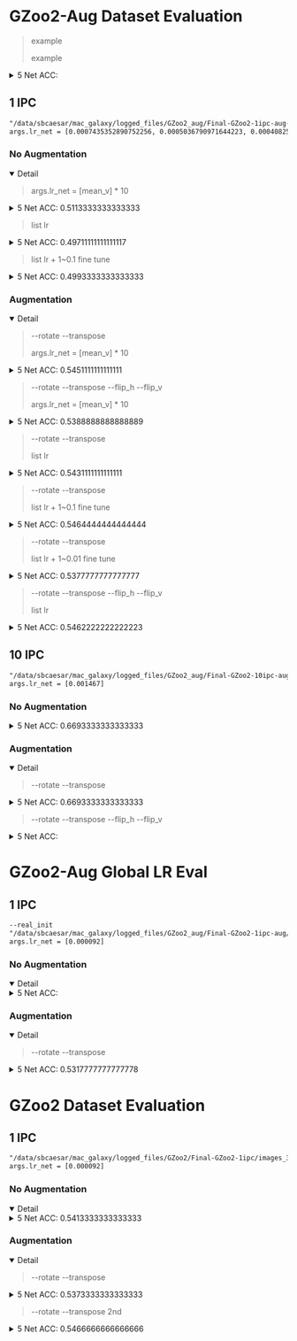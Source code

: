 # GZoo2-Aug Dataset Evaluation

> example
> 
> example

<details>
<summary>5 Net ACC: </summary>


</details>

## 1 IPC

```txt
"/data/sbcaesar/mac_galaxy/logged_files/GZoo2_aug/Final-GZoo2-1ipc-aug-independent-lr/images_last.pt"
args.lr_net = [0.0007435352890752256, 0.0005036790971644223, 0.00040825619362294674, 0.0003518034936860204, 0.0003059091977775097, 0.00027298444183543324, 0.00023740495089441538, 0.00020283406774979085, 0.00019477325258776546, 0.00017433073662687093]
```

### No Augmentation

<details open>
<summary> Detail </summary>

> args.lr_net = [mean_v] * 10

<details>
<summary>5 Net ACC: 0.5113333333333333</summary>

ssh://sbcaesar@dais10.uwb.edu:22/data/sbcaesar/xuan_venv/bin/python3 -u /data/sbcaesar/mac_galaxy/evaluate_synthetic_dataset.py --dataset=GZoo2_aug --ipc=1 --syn_steps=50 --data_path=/data/sbcaesar/gzoo2_500ipc --num_eval=5 --gpu=1
BUILDING DATASET
100%|█████████████████████████████████| 45000/45000 [00:00<00:00, 162516.17it/s]
45000it [00:00, 4497645.18it/s]
Loading test:
Load test!
Current lr schedule:
[[0, 0.00033955107210204005], [50, 0.00033955107210204005], [100, 0.00033955107210204005], [150, 0.00033955107210204005], [200, 0.00033955107210204005], [250, 0.00033955107210204005], [300, 0.00033955107210204005], [350, 0.00033955107210204005], [400, 0.00033955107210204005], [450, 0.00033955107210204005], [501, 3.395510721020401e-05]]
100%|███████████████████████████████████████| 1001/1001 [00:20<00:00, 48.19it/s]
[2023-04-27 03:30:31] Evaluate_00: epoch = 1000 train time = 20 s train loss = 0.005240, validation acc = 0.5396, test acc = 0.5222
100%|███████████████████████████████████████| 1001/1001 [00:19<00:00, 50.94it/s]
[2023-04-27 03:31:04] Evaluate_01: epoch = 1000 train time = 19 s train loss = 0.218888, validation acc = 0.4990, test acc = 0.4967
100%|███████████████████████████████████████| 1001/1001 [00:20<00:00, 48.28it/s]
[2023-04-27 03:31:40] Evaluate_02: epoch = 1000 train time = 20 s train loss = 0.124112, validation acc = 0.5164, test acc = 0.5133
100%|███████████████████████████████████████| 1001/1001 [00:19<00:00, 50.62it/s]
[2023-04-27 03:32:13] Evaluate_03: epoch = 1000 train time = 19 s train loss = 0.000369, validation acc = 0.5268, test acc = 0.5244
100%|███████████████████████████████████████| 1001/1001 [00:19<00:00, 50.67it/s]
[2023-04-27 03:32:47] Evaluate_04: epoch = 1000 train time = 19 s train loss = 0.004402, validation acc = 0.5040, test acc = 0.5000
Evaluate 5 random ConvNet, train set mean = 0.5172 std = 0.0148
Evaluate 5 random ConvNet, test set mean = 0.5113 std = 0.0113

[0.5113333333333333]
Mean test accuracy of 10 ramdom sets: 0.5113333333333333

Process finished with exit code 0


</details>

> list lr

<details>
<summary>5 Net ACC: 0.49711111111111117</summary>

ssh://sbcaesar@dais10.uwb.edu:22/data/sbcaesar/xuan_venv/bin/python3 -u /data/sbcaesar/mac_galaxy/evaluate_synthetic_dataset.py --dataset=GZoo2_aug --ipc=1 --syn_steps=50 --data_path=/data/sbcaesar/gzoo2_500ipc --num_eval=5 --gpu=0
BUILDING DATASET
100%|█████████████████████████████████| 45000/45000 [00:00<00:00, 169945.96it/s]
45000it [00:00, 4431747.16it/s]
Loading test:
Load test!
Current lr schedule:
[[0, 0.0007435352890752256], [50, 0.0005036790971644223], [100, 0.00040825619362294674], [150, 0.0003518034936860204], [200, 0.0003059091977775097], [250, 0.00027298444183543324], [300, 0.00023740495089441538], [350, 0.00020283406774979085], [400, 0.00019477325258776546], [450, 0.00017433073662687093], [501, 1.7433073662687092e-05]]
100%|███████████████████████████████████████| 1001/1001 [00:23<00:00, 42.45it/s]
[2023-04-27 03:39:23] Evaluate_00: epoch = 1000 train time = 23 s train loss = 0.184967, validation acc = 0.5406, test acc = 0.5244
100%|███████████████████████████████████████| 1001/1001 [00:20<00:00, 48.16it/s]
[2023-04-27 03:39:58] Evaluate_01: epoch = 1000 train time = 20 s train loss = 0.003867, validation acc = 0.5398, test acc = 0.5078
100%|███████████████████████████████████████| 1001/1001 [00:21<00:00, 46.60it/s]
[2023-04-27 03:40:35] Evaluate_02: epoch = 1000 train time = 21 s train loss = 0.016908, validation acc = 0.5109, test acc = 0.4744
100%|███████████████████████████████████████| 1001/1001 [00:23<00:00, 42.52it/s]
[2023-04-27 03:41:14] Evaluate_03: epoch = 1000 train time = 23 s train loss = 0.022402, validation acc = 0.4937, test acc = 0.4722
100%|███████████████████████████████████████| 1001/1001 [00:22<00:00, 45.03it/s]
[2023-04-27 03:41:53] Evaluate_04: epoch = 1000 train time = 22 s train loss = 0.034356, validation acc = 0.5135, test acc = 0.5067
Evaluate 5 random ConvNet, train set mean = 0.5197 std = 0.0181
Evaluate 5 random ConvNet, test set mean = 0.4971 std = 0.0204

[0.49711111111111117]
Mean test accuracy of 10 ramdom sets: 0.49711111111111117

Process finished with exit code 0

</details>

> list lr + 1~0.1 fine tune

<details>
<summary>5 Net ACC: 0.4993333333333333</summary>

ssh://sbcaesar@dais10.uwb.edu:22/data/sbcaesar/xuan_venv/bin/python3 -u /data/sbcaesar/mac_galaxy/evaluate_synthetic_dataset.py --dataset=GZoo2_aug --ipc=1 --syn_steps=50 --data_path=/data/sbcaesar/gzoo2_500ipc --num_eval=5 --gpu=1
BUILDING DATASET
100%|█████████████████████████████████| 45000/45000 [00:00<00:00, 156292.77it/s]
45000it [00:00, 4401466.35it/s]
Loading test:
Load test!
Current lr schedule:
[[0, 0.0007435352890752256], [50, 0.0005036790971644223], [100, 0.00040825619362294674], [150, 0.0003518034936860204], [200, 0.0003059091977775097], [250, 0.00027298444183543324], [300, 0.00023740495089441538], [350, 0.00020283406774979085], [400, 0.00019477325258776546], [450, 0.00017433073662687093], [500, 0.00013946458930149674], [550, 0.0001115716714411974], [600, 8.925733715295793e-05], [650, 7.140586972236635e-05], [700, 5.712469577789308e-05], [750, 4.569975662231447e-05], [800, 3.6559805297851576e-05], [850, 2.9247844238281263e-05], [900, 2.3398275390625013e-05], [950, 1.871862031250001e-05], [1001, 1.8718620312500012e-06]]
100%|███████████████████████████████████████| 1501/1501 [00:25<00:00, 57.99it/s]
[2023-04-27 03:39:47] Evaluate_00: epoch = 1500 train time = 25 s train loss = 0.296115, validation acc = 0.4933, test acc = 0.4811
100%|███████████████████████████████████████| 1501/1501 [00:24<00:00, 61.47it/s]
[2023-04-27 03:40:26] Evaluate_01: epoch = 1500 train time = 24 s train loss = 0.001598, validation acc = 0.5103, test acc = 0.4989
100%|███████████████████████████████████████| 1501/1501 [00:24<00:00, 61.62it/s]
[2023-04-27 03:41:05] Evaluate_02: epoch = 1500 train time = 24 s train loss = 0.004384, validation acc = 0.5116, test acc = 0.4856
100%|███████████████████████████████████████| 1501/1501 [00:25<00:00, 59.77it/s]
[2023-04-27 03:41:48] Evaluate_03: epoch = 1500 train time = 25 s train loss = 0.002061, validation acc = 0.5274, test acc = 0.5144
100%|███████████████████████████████████████| 1501/1501 [00:24<00:00, 61.40it/s]
[2023-04-27 03:42:28] Evaluate_04: epoch = 1500 train time = 24 s train loss = 0.163811, validation acc = 0.5337, test acc = 0.5167
Evaluate 5 random ConvNet, train set mean = 0.5152 std = 0.0142
Evaluate 5 random ConvNet, test set mean = 0.4993 std = 0.0145

[0.4993333333333333]
Mean test accuracy of 10 ramdom sets: 0.4993333333333333

Process finished with exit code 0

</details>

</details>

### Augmentation

<details open>
<summary> Detail </summary>

> --rotate --transpose
> 
> args.lr_net = [mean_v] * 10

<details>
<summary>5 Net ACC: 0.5451111111111111</summary>

ssh://sbcaesar@dais10.uwb.edu:22/data/sbcaesar/xuan_venv/bin/python3 -u /data/sbcaesar/mac_galaxy/baseline_test.py --dataset=GZoo2_aug --ipc=1 --syn_steps=50 --data_path=/data/sbcaesar/gzoo2_500ipc --num_eval=5 --gpu=1 --rotate --transpose
BUILDING DATASET
100%|█████████████████████████████████| 45000/45000 [00:00<00:00, 169750.62it/s]
45000it [00:00, 4409486.96it/s]
Loading test:
Load test!
Transposing images for augmentation
Rotating images for augmentation
Current lr schedule:
[[0, 0.00033955107210204005], [50, 0.00033955107210204005], [100, 0.00033955107210204005], [150, 0.00033955107210204005], [200, 0.00033955107210204005], [250, 0.00033955107210204005], [300, 0.00033955107210204005], [350, 0.00033955107210204005], [400, 0.00033955107210204005], [450, 0.00033955107210204005], [501, 3.395510721020401e-05]]
100%|███████████████████████████████████████| 1001/1001 [00:55<00:00, 18.17it/s]
[2023-04-27 03:18:12] Evaluate_00: epoch = 1000 train time = 55 s train loss = 0.004096, validation acc = 0.5326, test acc = 0.5356
100%|███████████████████████████████████████| 1001/1001 [00:54<00:00, 18.44it/s]
[2023-04-27 03:19:20] Evaluate_01: epoch = 1000 train time = 54 s train loss = 0.006969, validation acc = 0.5778, test acc = 0.5600
100%|███████████████████████████████████████| 1001/1001 [00:54<00:00, 18.44it/s]
[2023-04-27 03:20:29] Evaluate_02: epoch = 1000 train time = 54 s train loss = 0.138751, validation acc = 0.5663, test acc = 0.5511
100%|███████████████████████████████████████| 1001/1001 [00:54<00:00, 18.47it/s]
[2023-04-27 03:21:38] Evaluate_03: epoch = 1000 train time = 54 s train loss = 0.002086, validation acc = 0.5575, test acc = 0.5511
100%|███████████████████████████████████████| 1001/1001 [00:54<00:00, 18.45it/s]
[2023-04-27 03:22:48] Evaluate_04: epoch = 1000 train time = 54 s train loss = 0.001665, validation acc = 0.5466, test acc = 0.5278
Evaluate 5 random ConvNet, train set mean = 0.5562 std = 0.0156
Evaluate 5 random ConvNet, test set mean = 0.5451 std = 0.0117

[0.5451111111111111]
Mean test accuracy of 10 ramdom sets: 0.5451111111111111

Process finished with exit code 0

</details>

> --rotate --transpose --flip_h --flip_v
> 
> args.lr_net = [mean_v] * 10

<details>
<summary>5 Net ACC: 0.5388888888888889</summary>

ssh://sbcaesar@dais10.uwb.edu:22/data/sbcaesar/xuan_venv/bin/python3 -u /data/sbcaesar/mac_galaxy/evaluate_synthetic_dataset.py --dataset=GZoo2_aug --ipc=1 --syn_steps=50 --data_path=/data/sbcaesar/gzoo2_500ipc --num_eval=5 --gpu=0 --rotate --transpose --flip_h --flip_v
BUILDING DATASET
100%|█████████████████████████████████| 45000/45000 [00:00<00:00, 179493.48it/s]
45000it [00:00, 4393372.59it/s]
Loading test:
Load test!
Flipping images horizontally for augmentation
Flipping images vertically for augmentation
Transposing images for augmentation
Rotating images for augmentation
Current lr schedule:
[[0, 0.00033955107210204005], [50, 0.00033955107210204005], [100, 0.00033955107210204005], [150, 0.00033955107210204005], [200, 0.00033955107210204005], [250, 0.00033955107210204005], [300, 0.00033955107210204005], [350, 0.00033955107210204005], [400, 0.00033955107210204005], [450, 0.00033955107210204005], [501, 3.395510721020401e-05]]
100%|███████████████████████████████████████| 1001/1001 [01:33<00:00, 10.66it/s]
[2023-04-27 03:25:53] Evaluate_00: epoch = 1000 train time = 93 s train loss = 0.154476, validation acc = 0.5452, test acc = 0.5267
100%|███████████████████████████████████████| 1001/1001 [01:33<00:00, 10.76it/s]
[2023-04-27 03:27:40] Evaluate_01: epoch = 1000 train time = 93 s train loss = 0.004649, validation acc = 0.5667, test acc = 0.5556
100%|███████████████████████████████████████| 1001/1001 [01:33<00:00, 10.75it/s]
[2023-04-27 03:29:28] Evaluate_02: epoch = 1000 train time = 93 s train loss = 0.056567, validation acc = 0.5264, test acc = 0.5156
100%|███████████████████████████████████████| 1001/1001 [01:35<00:00, 10.53it/s]
[2023-04-27 03:31:17] Evaluate_03: epoch = 1000 train time = 95 s train loss = 0.053179, validation acc = 0.5648, test acc = 0.5544
100%|███████████████████████████████████████| 1001/1001 [01:34<00:00, 10.56it/s]
[2023-04-27 03:33:08] Evaluate_04: epoch = 1000 train time = 94 s train loss = 0.004306, validation acc = 0.5653, test acc = 0.5422
Evaluate 5 random ConvNet, train set mean = 0.5537 std = 0.0158
Evaluate 5 random ConvNet, test set mean = 0.5389 std = 0.0157

[0.5388888888888889]
Mean test accuracy of 10 ramdom sets: 0.5388888888888889

Process finished with exit code 0

</details>


> --rotate --transpose
> 
> list lr

<details>
<summary>5 Net ACC: 0.5431111111111111</summary>

ssh://sbcaesar@dais10.uwb.edu:22/data/sbcaesar/xuan_venv/bin/python3 -u /data/sbcaesar/mac_galaxy/baseline_test.py --dataset=GZoo2_aug --ipc=1 --syn_steps=50 --data_path=/data/sbcaesar/gzoo2_500ipc --num_eval=5 --rotate --transpose
BUILDING DATASET
100%|█████████████████████████████████| 45000/45000 [00:00<00:00, 170938.70it/s]
45000it [00:00, 4402390.32it/s]
Loading test:
Load test!
Transposing images for augmentation
Rotating images for augmentation
Current lr schedule:
[[0, 0.0007435352890752256], [50, 0.0005036790971644223], [100, 0.00040825619362294674], [150, 0.0003518034936860204], [200, 0.0003059091977775097], [250, 0.00027298444183543324], [300, 0.00023740495089441538], [350, 0.00020283406774979085], [400, 0.00019477325258776546], [450, 0.00017433073662687093], [501, 1.7433073662687092e-05]]
100%|███████████████████████████████████████| 1001/1001 [00:34<00:00, 29.27it/s]
[2023-04-27 03:14:09] Evaluate_00: epoch = 1000 train time = 34 s train loss = 0.002426, validation acc = 0.5504, test acc = 0.5411
100%|███████████████████████████████████████| 1001/1001 [00:24<00:00, 41.08it/s]
[2023-04-27 03:14:48] Evaluate_01: epoch = 1000 train time = 24 s train loss = 0.217494, validation acc = 0.5708, test acc = 0.5411
100%|███████████████████████████████████████| 1001/1001 [00:23<00:00, 42.59it/s]
[2023-04-27 03:15:27] Evaluate_02: epoch = 1000 train time = 23 s train loss = 0.005356, validation acc = 0.5427, test acc = 0.5433
100%|███████████████████████████████████████| 1001/1001 [00:22<00:00, 44.89it/s]
[2023-04-27 03:16:04] Evaluate_03: epoch = 1000 train time = 22 s train loss = 0.176115, validation acc = 0.5518, test acc = 0.5433
100%|███████████████████████████████████████| 1001/1001 [00:22<00:00, 44.36it/s]
[2023-04-27 03:16:43] Evaluate_04: epoch = 1000 train time = 22 s train loss = 0.005131, validation acc = 0.5689, test acc = 0.5467
Evaluate 5 random ConvNet, train set mean = 0.5570 std = 0.0110
Evaluate 5 random ConvNet, test set mean = 0.5431 std = 0.0020

[0.5431111111111111]
Mean test accuracy of 10 ramdom sets: 0.5431111111111111

Process finished with exit code 0

</details>

> --rotate --transpose
> 
> list lr + 1~0.1 fine tune

<details>
<summary>5 Net ACC: 0.5464444444444444</summary>

ssh://sbcaesar@dais10.uwb.edu:22/data/sbcaesar/xuan_venv/bin/python3 -u /data/sbcaesar/mac_galaxy/baseline_test.py --dataset=GZoo2_aug --ipc=1 --syn_steps=50 --data_path=/data/sbcaesar/gzoo2_500ipc --num_eval=5 --rotate --transpose
BUILDING DATASET
100%|█████████████████████████████████| 45000/45000 [00:00<00:00, 173978.80it/s]
45000it [00:00, 4379305.32it/s]
Loading test:
Load test!
Transposing images for augmentation
Rotating images for augmentation
Current lr schedule:
[[0, 0.0007435352890752256], [50, 0.0005036790971644223], [100, 0.00040825619362294674], [150, 0.0003518034936860204], [200, 0.0003059091977775097], [250, 0.00027298444183543324], [300, 0.00023740495089441538], [350, 0.00020283406774979085], [400, 0.00019477325258776546], [450, 0.00017433073662687093], [500, 0.00013946458930149674], [550, 0.0001115716714411974], [600, 8.925733715295793e-05], [650, 7.140586972236635e-05], [700, 5.712469577789308e-05], [750, 4.569975662231447e-05], [800, 3.6559805297851576e-05], [850, 2.9247844238281263e-05], [900, 2.3398275390625013e-05], [950, 1.871862031250001e-05], [1001, 1.8718620312500012e-06]]
100%|███████████████████████████████████████| 1501/1501 [00:42<00:00, 35.62it/s]
[2023-04-27 03:08:03] Evaluate_00: epoch = 1500 train time = 42 s train loss = 0.004843, validation acc = 0.5627, test acc = 0.5367
100%|███████████████████████████████████████| 1501/1501 [00:28<00:00, 52.94it/s]
[2023-04-27 03:08:47] Evaluate_01: epoch = 1500 train time = 28 s train loss = 0.183206, validation acc = 0.5762, test acc = 0.5611
100%|███████████████████████████████████████| 1501/1501 [00:29<00:00, 50.83it/s]
[2023-04-27 03:09:33] Evaluate_02: epoch = 1500 train time = 29 s train loss = 0.001114, validation acc = 0.5551, test acc = 0.5311
100%|███████████████████████████████████████| 1501/1501 [00:28<00:00, 51.87it/s]
[2023-04-27 03:10:17] Evaluate_03: epoch = 1500 train time = 28 s train loss = 0.209205, validation acc = 0.5960, test acc = 0.5789
100%|███████████████████████████████████████| 1501/1501 [00:31<00:00, 47.97it/s]
[2023-04-27 03:11:05] Evaluate_04: epoch = 1500 train time = 31 s train loss = 0.002885, validation acc = 0.5425, test acc = 0.5244
Evaluate 5 random ConvNet, train set mean = 0.5665 std = 0.0184
Evaluate 5 random ConvNet, test set mean = 0.5464 std = 0.0204

[0.5464444444444444]
Mean test accuracy of 10 ramdom sets: 0.5464444444444444

Process finished with exit code 0

</details>

> --rotate --transpose
> 
> list lr + 1~0.01 fine tune

<details>
<summary>5 Net ACC: 0.5377777777777777</summary>

ssh://sbcaesar@dais10.uwb.edu:22/data/sbcaesar/xuan_venv/bin/python3 -u /data/sbcaesar/mac_galaxy/evaluate_synthetic_dataset.py --dataset=GZoo2_aug --ipc=1 --syn_steps=50 --data_path=/data/sbcaesar/gzoo2_500ipc --num_eval=5 --gpu=2 --rotate --transpose
BUILDING DATASET
100%|█████████████████████████████████| 45000/45000 [00:00<00:00, 153989.61it/s]
45000it [00:00, 3770047.94it/s]
Loading test:
Load test!
Transposing images for augmentation
Rotating images for augmentation
Current lr schedule:
[[0, 0.0007435352890752256], [50, 0.0005036790971644223], [100, 0.00040825619362294674], [150, 0.0003518034936860204], [200, 0.0003059091977775097], [250, 0.00027298444183543324], [300, 0.00023740495089441538], [350, 0.00020283406774979085], [400, 0.00019477325258776546], [450, 0.00017433073662687093], [500, 0.00013946458930149674], [550, 0.0001115716714411974], [600, 8.925733715295793e-05], [650, 7.140586972236635e-05], [700, 5.712469577789308e-05], [750, 4.569975662231447e-05], [800, 3.6559805297851576e-05], [850, 2.9247844238281263e-05], [900, 2.3398275390625013e-05], [950, 1.871862031250001e-05], [1000, 1.497489625000001e-05], [1050, 1.1979917000000009e-05], [1100, 9.583933600000008e-06], [1150, 7.667146880000007e-06], [1200, 6.133717504000006e-06], [1250, 4.906974003200005e-06], [1300, 3.925579202560005e-06], [1350, 3.140463362048004e-06], [1400, 2.5123706896384034e-06], [1450, 2.009896551710723e-06], [1501, 2.009896551710723e-07]]
100%|███████████████████████████████████████| 2001/2001 [01:37<00:00, 20.49it/s]
[2023-04-27 03:42:59] Evaluate_00: epoch = 2000 train time = 97 s train loss = 0.053268, validation acc = 0.5232, test acc = 0.5211
100%|███████████████████████████████████████| 2001/2001 [01:35<00:00, 20.92it/s]
[2023-04-27 03:44:51] Evaluate_01: epoch = 2000 train time = 95 s train loss = 0.156971, validation acc = 0.5615, test acc = 0.5367
100%|███████████████████████████████████████| 2001/2001 [01:36<00:00, 20.67it/s]
[2023-04-27 03:46:43] Evaluate_02: epoch = 2000 train time = 96 s train loss = 0.024989, validation acc = 0.5554, test acc = 0.5556
100%|███████████████████████████████████████| 2001/2001 [01:38<00:00, 20.35it/s]
[2023-04-27 03:48:40] Evaluate_03: epoch = 2000 train time = 98 s train loss = 0.006399, validation acc = 0.5429, test acc = 0.5311
100%|███████████████████████████████████████| 2001/2001 [01:38<00:00, 20.29it/s]
[2023-04-27 03:50:37] Evaluate_04: epoch = 2000 train time = 98 s train loss = 0.003890, validation acc = 0.5610, test acc = 0.5444
Evaluate 5 random ConvNet, train set mean = 0.5488 std = 0.0144
Evaluate 5 random ConvNet, test set mean = 0.5378 std = 0.0117

[0.5377777777777777]
Mean test accuracy of 10 ramdom sets: 0.5377777777777777

Process finished with exit code 0

</details>

> --rotate --transpose --flip_h --flip_v
> 
> list lr

<details>
<summary>5 Net ACC: 0.5462222222222223</summary>

ssh://sbcaesar@dais10.uwb.edu:22/data/sbcaesar/xuan_venv/bin/python3 -u /data/sbcaesar/mac_galaxy/evaluate_synthetic_dataset.py --dataset=GZoo2_aug --ipc=1 --syn_steps=50 --data_path=/data/sbcaesar/gzoo2_500ipc --num_eval=5 --gpu=0 --rotate --transpose --flip_h --flip_v
BUILDING DATASET
100%|█████████████████████████████████| 45000/45000 [00:00<00:00, 166914.59it/s]
45000it [00:00, 3168062.84it/s]
Loading test:
Load test!
Flipping images horizontally for augmentation
Flipping images vertically for augmentation
Transposing images for augmentation
Rotating images for augmentation
Current lr schedule:
[[0, 0.0007435352890752256], [50, 0.0005036790971644223], [100, 0.00040825619362294674], [150, 0.0003518034936860204], [200, 0.0003059091977775097], [250, 0.00027298444183543324], [300, 0.00023740495089441538], [350, 0.00020283406774979085], [400, 0.00019477325258776546], [450, 0.00017433073662687093], [501, 1.7433073662687092e-05]]
100%|███████████████████████████████████████| 1001/1001 [01:34<00:00, 10.58it/s]
[2023-04-27 03:48:40] Evaluate_00: epoch = 1000 train time = 94 s train loss = 0.002485, validation acc = 0.5566, test acc = 0.5600
100%|███████████████████████████████████████| 1001/1001 [01:33<00:00, 10.65it/s]
[2023-04-27 03:50:30] Evaluate_01: epoch = 1000 train time = 93 s train loss = 0.143429, validation acc = 0.5576, test acc = 0.5311
100%|███████████████████████████████████████| 1001/1001 [01:33<00:00, 10.72it/s]
[2023-04-27 03:52:19] Evaluate_02: epoch = 1000 train time = 93 s train loss = 0.170227, validation acc = 0.5646, test acc = 0.5411
100%|███████████████████████████████████████| 1001/1001 [01:34<00:00, 10.58it/s]
[2023-04-27 03:54:08] Evaluate_03: epoch = 1000 train time = 94 s train loss = 0.142622, validation acc = 0.5328, test acc = 0.5356
100%|███████████████████████████████████████| 1001/1001 [01:33<00:00, 10.69it/s]
[2023-04-27 03:55:59] Evaluate_04: epoch = 1000 train time = 93 s train loss = 0.072360, validation acc = 0.5759, test acc = 0.5633
Evaluate 5 random ConvNet, train set mean = 0.5575 std = 0.0141
Evaluate 5 random ConvNet, test set mean = 0.5462 std = 0.0130

[0.5462222222222223]
Mean test accuracy of 10 ramdom sets: 0.5462222222222223

Process finished with exit code 0

</details>

</details>

## 10 IPC

```txt
"/data/sbcaesar/mac_galaxy/logged_files/GZoo2_aug/Final-GZoo2-10ipc-aug/images_last.pt"
args.lr_net = [0.001467]
```

### No Augmentation

<details>
<summary> 5 Net ACC: 0.6693333333333333 </summary>

ssh://sbcaesar@dais10.uwb.edu:22/data/sbcaesar/xuan_venv/bin/python3 -u /data/sbcaesar/mac_galaxy/evaluate_synthetic_dataset.py --dataset=GZoo2_aug --ipc=10 --syn_steps=20 --data_path=/data/sbcaesar/gzoo2_500ipc --num_eval=5 --gpu=0
Current lr schedule:
[[0, 0.001467], [501, 0.00014670000000000002]]
100%|███████████████████████████████████████| 1001/1001 [01:05<00:00, 15.25it/s]
[2023-04-27 04:16:51] Evaluate_00: epoch = 1000 train time = 65 s train loss = 0.073378, validation acc = 0.7031, test acc = 0.6800
100%|███████████████████████████████████████| 1001/1001 [01:05<00:00, 15.37it/s]
[2023-04-27 04:18:11] Evaluate_01: epoch = 1000 train time = 65 s train loss = 0.009174, validation acc = 0.7065, test acc = 0.6678
100%|███████████████████████████████████████| 1001/1001 [01:04<00:00, 15.54it/s]
[2023-04-27 04:19:30] Evaluate_02: epoch = 1000 train time = 64 s train loss = 0.000593, validation acc = 0.6698, test acc = 0.6544
100%|███████████████████████████████████████| 1001/1001 [01:04<00:00, 15.47it/s]
[2023-04-27 04:20:50] Evaluate_03: epoch = 1000 train time = 64 s train loss = 0.001680, validation acc = 0.6904, test acc = 0.6611
100%|███████████████████████████████████████| 1001/1001 [01:04<00:00, 15.48it/s]
[2023-04-27 04:22:10] Evaluate_04: epoch = 1000 train time = 64 s train loss = 0.014625, validation acc = 0.6900, test acc = 0.6833
Evaluate 5 random ConvNet, train set mean = 0.6920 std = 0.0129
Evaluate 5 random ConvNet, test set mean = 0.6693 std = 0.0110

[0.6693333333333333]
Mean test accuracy of 10 ramdom sets: 0.6693333333333333

Process finished with exit code 0

</details>

### Augmentation

<details open>
<summary> Detail </summary>

> --rotate --transpose

<details>
<summary> 5 Net ACC: 0.6693333333333333 </summary>

ssh://sbcaesar@dais10.uwb.edu:22/data/sbcaesar/xuan_venv/bin/python3 -u /data/sbcaesar/mac_galaxy/evaluate_synthetic_dataset.py --dataset=GZoo2_aug --ipc=10 --syn_steps=20 --data_path=/data/sbcaesar/gzoo2_500ipc --num_eval=5 --gpu=1 --rotate --transpose
Transposing images for augmentation
Rotating images for augmentation
Current lr schedule:
[[0, 0.001467], [501, 0.00014670000000000002]]
100%|███████████████████████████████████████| 1001/1001 [06:47<00:00,  2.45it/s]
[2023-04-27 04:22:49] Evaluate_00: epoch = 1000 train time = 407 s train loss = 0.008074, validation acc = 0.7011, test acc = 0.6911
100%|███████████████████████████████████████| 1001/1001 [06:44<00:00,  2.47it/s]
[2023-04-27 04:29:48] Evaluate_01: epoch = 1000 train time = 404 s train loss = 0.000452, validation acc = 0.6942, test acc = 0.6867
100%|███████████████████████████████████████| 1001/1001 [06:44<00:00,  2.47it/s]
[2023-04-27 04:36:47] Evaluate_02: epoch = 1000 train time = 404 s train loss = 0.003751, validation acc = 0.6807, test acc = 0.6711
100%|███████████████████████████████████████| 1001/1001 [06:45<00:00,  2.47it/s]
[2023-04-27 04:43:47] Evaluate_03: epoch = 1000 train time = 405 s train loss = 0.013402, validation acc = 0.6840, test acc = 0.6600
100%|███████████████████████████████████████| 1001/1001 [06:44<00:00,  2.47it/s]
[2023-04-27 04:50:46] Evaluate_04: epoch = 1000 train time = 404 s train loss = 0.004718, validation acc = 0.6504, test acc = 0.6378
Evaluate 5 random ConvNet, train set mean = 0.6821 std = 0.0174
Evaluate 5 random ConvNet, test set mean = 0.6693 std = 0.0193

[0.6693333333333333]
Mean test accuracy of 10 ramdom sets: 0.6693333333333333

Process finished with exit code 0

</details>

> --rotate --transpose --flip_h --flip_v

<details>
<summary> 5 Net ACC:  </summary>

ssh://sbcaesar@dais10.uwb.edu:22/data/sbcaesar/xuan_venv/bin/python3 -u /data/sbcaesar/mac_galaxy/evaluate_synthetic_dataset.py --dataset=GZoo2_aug --ipc=10 --syn_steps=20 --data_path=/data/sbcaesar/gzoo2_500ipc --num_eval=5 --gpu=2 --rotate --transpose --flip_h --flip_v
Flipping images horizontally for augmentation
Flipping images vertically for augmentation
Transposing images for augmentation
Rotating images for augmentation
Current lr schedule:
[[0, 0.001467], [501, 0.00014670000000000002]]
100%|███████████████████████████████████████| 1001/1001 [13:23<00:00,  1.25it/s]
[2023-04-27 04:30:08] Evaluate_00: epoch = 1000 train time = 803 s train loss = 0.002864, validation acc = 0.6918, test acc = 0.6822
100%|███████████████████████████████████████| 1001/1001 [13:22<00:00,  1.25it/s]
[2023-04-27 04:43:45] Evaluate_01: epoch = 1000 train time = 802 s train loss = 0.001266, validation acc = 0.6423, test acc = 0.6322
100%|███████████████████████████████████████| 1001/1001 [13:21<00:00,  1.25it/s]
[2023-04-27 04:57:21] Evaluate_02: epoch = 1000 train time = 801 s train loss = 0.002816, validation acc = 0.6786, test acc = 0.6656
100%|███████████████████████████████████████| 1001/1001 [13:21<00:00,  1.25it/s]
[2023-04-27 05:10:57] Evaluate_03: epoch = 1000 train time = 801 s train loss = 0.002868, validation acc = 0.6748, test acc = 0.6667
100%|███████████████████████████████████████| 1001/1001 [13:22<00:00,  1.25it/s]
[2023-04-27 05:24:34] Evaluate_04: epoch = 1000 train time = 802 s train loss = 0.003229, validation acc = 0.6733, test acc = 0.6678
Evaluate 5 random ConvNet, train set mean = 0.6722 std = 0.0163
Evaluate 5 random ConvNet, test set mean = 0.6629 std = 0.0165

[0.6628888888888889]
Mean test accuracy of 10 ramdom sets: 0.6628888888888889

Process finished with exit code 0

</details>

</details>

# GZoo2-Aug Global LR Eval

## 1 IPC

```txt
--real_init
"/data/sbcaesar/mac_galaxy/logged_files/GZoo2_aug/Final-GZoo2-1ipc-aug/images_3200.pt"
args.lr_net = [0.000092]
```
### No Augmentation

<details open>
<summary> Detail </summary>

<details>
<summary>5 Net ACC: </summary>


</details>

</details>

### Augmentation

<details open>
<summary> Detail </summary>

> --rotate --transpose

<details>
<summary>5 Net ACC: 0.5317777777777778 </summary>

ssh://sbcaesar@dais10.uwb.edu:22/data/sbcaesar/xuan_venv/bin/python3 -u /data/sbcaesar/mac_galaxy/evaluate_synthetic_dataset.py --dataset=GZoo2_aug --ipc=1 --syn_steps=50 --data_path=/data/sbcaesar/gzoo2_500ipc --num_eval=5 --gpu=0 --transpose --rotate
Loading synthetic dataset from /data/sbcaesar/mac_galaxy/logged_files/GZoo2_aug/Final-GZoo2-1ipc-aug-real/images_last.pt
Transposing images for augmentation
Rotating images for augmentation
Current lr schedule:
[[0, 0.0004806], [501, 4.8060000000000004e-05]]
100%|███████████████████████████████████████| 1001/1001 [00:55<00:00, 18.17it/s]
[2023-05-07 13:09:45] Evaluate_00: epoch = 1000 train time = 55 s train loss = 0.000439, validation acc = 0.5322, test acc = 0.5167
100%|███████████████████████████████████████| 1001/1001 [00:54<00:00, 18.44it/s]
[2023-05-07 13:10:53] Evaluate_01: epoch = 1000 train time = 54 s train loss = 0.037172, validation acc = 0.5529, test acc = 0.5467
100%|███████████████████████████████████████| 1001/1001 [00:54<00:00, 18.45it/s]
[2023-05-07 13:12:02] Evaluate_02: epoch = 1000 train time = 54 s train loss = 0.001494, validation acc = 0.5416, test acc = 0.5222
100%|███████████████████████████████████████| 1001/1001 [00:54<00:00, 18.39it/s]
[2023-05-07 13:13:11] Evaluate_03: epoch = 1000 train time = 54 s train loss = 0.001797, validation acc = 0.5379, test acc = 0.5378
100%|███████████████████████████████████████| 1001/1001 [00:54<00:00, 18.33it/s]
[2023-05-07 13:14:20] Evaluate_04: epoch = 1000 train time = 54 s train loss = 0.002705, validation acc = 0.5319, test acc = 0.5356
Evaluate 5 random ConvNet, train set mean = 0.5393 std = 0.0077
Evaluate 5 random ConvNet, test set mean = 0.5318 std = 0.0109
[0.5317777777777778]
Mean test accuracy of 10 ramdom sets: 0.5317777777777778

Process finished with exit code 0

</details>

</details>

# GZoo2 Dataset Evaluation

## 1 IPC

```txt
"/data/sbcaesar/mac_galaxy/logged_files/GZoo2/Final-GZoo2-1ipc/images_3200.pt"
args.lr_net = [0.000092]
```
### No Augmentation

<details open>
<summary> Detail </summary>

<details>
<summary>5 Net ACC: 0.5413333333333333</summary>

ssh://sbcaesar@dais10.uwb.edu:22/data/sbcaesar/xuan_venv/bin/python3 -u /data/sbcaesar/mac_galaxy/evaluate_synthetic_dataset.py --dataset=GZoo2 --ipc=1 --syn_steps=50 --data_path=/data/sbcaesar/gzoo2_500ipc --num_eval=5 --gpu=0
Current lr schedule:
[[0, 9.2e-05], [501, 9.2e-06]]
100%|██████████████████████████████████████| 1001/1001 [00:09<00:00, 103.40it/s]
[2023-04-27 05:14:31] Evaluate_00: epoch = 1000 train time = 9 s train loss = 0.029538, validation acc = 0.5576, test acc = 0.5433
100%|██████████████████████████████████████| 1001/1001 [00:08<00:00, 123.11it/s]
[2023-04-27 05:14:41] Evaluate_01: epoch = 1000 train time = 8 s train loss = 0.009991, validation acc = 0.5536, test acc = 0.5267
100%|██████████████████████████████████████| 1001/1001 [00:08<00:00, 124.05it/s]
[2023-04-27 05:14:51] Evaluate_02: epoch = 1000 train time = 8 s train loss = 0.347179, validation acc = 0.5676, test acc = 0.5456
100%|██████████████████████████████████████| 1001/1001 [00:08<00:00, 124.26it/s]
[2023-04-27 05:15:01] Evaluate_03: epoch = 1000 train time = 8 s train loss = 0.131406, validation acc = 0.5560, test acc = 0.5533
100%|██████████████████████████████████████| 1001/1001 [00:08<00:00, 125.00it/s]
[2023-04-27 05:15:12] Evaluate_04: epoch = 1000 train time = 8 s train loss = 0.016938, validation acc = 0.5522, test acc = 0.5378
Evaluate 5 random ConvNet, train set mean = 0.5574 std = 0.0054
Evaluate 5 random ConvNet, test set mean = 0.5413 std = 0.0089

[0.5413333333333333]
Mean test accuracy of 10 ramdom sets: 0.5413333333333333

Process finished with exit code 0

</details>

</details>

### Augmentation

<details open>
<summary> Detail </summary>

> --rotate --transpose

<details>
<summary>5 Net ACC: 0.5373333333333333 </summary>

ssh://sbcaesar@dais10.uwb.edu:22/data/sbcaesar/xuan_venv/bin/python3 -u /data/sbcaesar/mac_galaxy/evaluate_synthetic_dataset.py --dataset=GZoo2 --ipc=1 --syn_steps=50 --data_path=/data/sbcaesar/gzoo2_500ipc --num_eval=5 --gpu=1 --rotate --transpose
Transposing images for augmentation
Rotating images for augmentation
Current lr schedule:
[[0, 9.2e-05], [501, 9.2e-06]]
100%|███████████████████████████████████████| 1001/1001 [01:30<00:00, 11.12it/s]
[2023-04-27 05:15:40] Evaluate_00: epoch = 1000 train time = 90 s train loss = 0.022903, validation acc = 0.5329, test acc = 0.5422
100%|███████████████████████████████████████| 1001/1001 [01:25<00:00, 11.71it/s]
[2023-04-27 05:17:09] Evaluate_01: epoch = 1000 train time = 85 s train loss = 0.011866, validation acc = 0.5364, test acc = 0.5367
100%|███████████████████████████████████████| 1001/1001 [01:25<00:00, 11.72it/s]
[2023-04-27 05:18:38] Evaluate_02: epoch = 1000 train time = 85 s train loss = 0.016101, validation acc = 0.5369, test acc = 0.5411
100%|███████████████████████████████████████| 1001/1001 [01:18<00:00, 12.83it/s]
[2023-04-27 05:20:00] Evaluate_03: epoch = 1000 train time = 78 s train loss = 0.133962, validation acc = 0.5222, test acc = 0.5256
100%|███████████████████████████████████████| 1001/1001 [00:41<00:00, 24.05it/s]
[2023-04-27 05:20:44] Evaluate_04: epoch = 1000 train time = 41 s train loss = 0.014602, validation acc = 0.5293, test acc = 0.5411
Evaluate 5 random ConvNet, train set mean = 0.5316 std = 0.0054
Evaluate 5 random ConvNet, test set mean = 0.5373 std = 0.0062

[0.5373333333333333]
Mean test accuracy of 10 ramdom sets: 0.5373333333333333

Process finished with exit code 0

</details>

> --rotate --transpose 2nd

<details>
<summary>5 Net ACC: 0.5466666666666666 </summary>

ssh://sbcaesar@dais10.uwb.edu:22/data/sbcaesar/xuan_venv/bin/python3 -u /data/sbcaesar/mac_galaxy/evaluate_synthetic_dataset.py --dataset=GZoo2 --ipc=1 --syn_steps=50 --data_path=/data/sbcaesar/gzoo2_500ipc --num_eval=5 --gpu=0 --rotate --transpose
Transposing images for augmentation
Rotating images for augmentation
Current lr schedule:
[[0, 9.194e-05], [501, 9.194e-06]]
100%|███████████████████████████████████████| 1001/1001 [00:43<00:00, 23.22it/s]
[2023-05-07 03:33:52] Evaluate_00: epoch = 1000 train time = 43 s train loss = 0.033620, validation acc = 0.5367, test acc = 0.5467
100%|███████████████████████████████████████| 1001/1001 [00:42<00:00, 23.83it/s]
[2023-05-07 03:34:37] Evaluate_01: epoch = 1000 train time = 42 s train loss = 0.017033, validation acc = 0.5333, test acc = 0.5478
100%|███████████████████████████████████████| 1001/1001 [00:41<00:00, 23.84it/s]
[2023-05-07 03:35:21] Evaluate_02: epoch = 1000 train time = 41 s train loss = 0.021264, validation acc = 0.5400, test acc = 0.5478
100%|███████████████████████████████████████| 1001/1001 [00:42<00:00, 23.83it/s]
[2023-05-07 03:36:05] Evaluate_03: epoch = 1000 train time = 42 s train loss = 0.225695, validation acc = 0.5296, test acc = 0.5344
100%|███████████████████████████████████████| 1001/1001 [00:42<00:00, 23.83it/s]
[2023-05-07 03:36:49] Evaluate_04: epoch = 1000 train time = 42 s train loss = 0.180011, validation acc = 0.5344, test acc = 0.5567
Evaluate 5 random ConvNet, train set mean = 0.5348 std = 0.0035
Evaluate 5 random ConvNet, test set mean = 0.5467 std = 0.0071
[0.5466666666666666]
Mean test accuracy of 10 ramdom sets: 0.5466666666666666

Process finished with exit code 0

</details>

</details>

